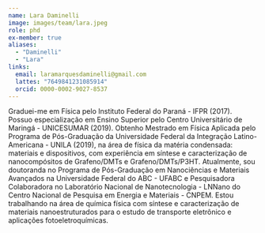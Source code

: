 ```yaml
---
name: Lara Daminelli
image: images/team/lara.jpeg
role: phd
ex-member: true
aliases:
  - "Daminelli"
  - "Lara"
links:
  email: laramarquesdaminelli@gmail.com
  lattes: "7649841231085914"
  orcid: 0000-0002-9027-8537
---
```



Graduei-me em Física pelo Instituto Federal do Paraná - IFPR (2017). Possuo especialização em Ensino Superior pelo Centro Universitário de Maringá - UNICESUMAR (2019). Obtenho Mestrado em Física Aplicada pelo Programa de Pós-Graduação da Universidade Federal da Integração Latino-Americana - UNILA (2019), na área de física da matéria condensada: materiais e dispositivos, com experiência em síntese e caracterização de nanocompósitos de Grafeno/DMTs e Grafeno/DMTs/P3HT. Atualmente, sou doutoranda no Programa de Pós-Graduação em Nanociências e Materiais Avançados na Universidade Federal do ABC - UFABC e Pesquisadora Colaboradora no Laboratório Nacional de Nanotecnologia - LNNano do Centro Nacional de Pesquisa em Energia e Materiais - CNPEM. Estou trabalhando na área de química física com síntese e caracterização de materiais nanoestruturados para o estudo de transporte eletrônico e aplicações fotoeletroquímicas.
